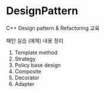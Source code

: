 # DesignPattern
C++ Design pattern &amp; Refactoring 교육

패턴 실습 (예제) 내용 정리
1. Template method
2. Strategy
3. Policy base design
4. Composite      
5. Decorator
6. Adapter
